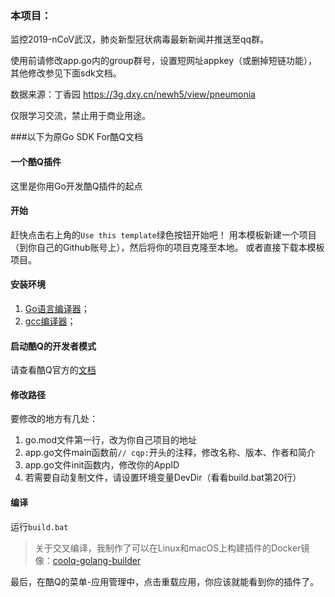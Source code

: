 ### 本项目：

监控2019-nCoV武汉，肺炎新型冠状病毒最新新闻并推送至qq群。

使用前请修改app.go内的group群号，设置短网址appkey（或删掉短链功能），其他修改参见下面sdk文档。

数据来源：丁香园 https://3g.dxy.cn/newh5/view/pneumonia

仅限学习交流，禁止用于商业用途。

###以下为原Go SDK For酷Q文档

#### 一个酷Q插件
这里是你用Go开发酷Q插件的起点

#### 开始
赶快点击右上角的`Use this template`绿色按钮开始吧！
用本模板新建一个项目（到你自己的Github账号上），然后将你的项目克隆至本地。
或者直接下载本模板项目。

#### 安装环境
1. [Go语言编译器](https://golang.google.cn/)；
2. [gcc编译器](http://tdm-gcc.tdragon.net/)；  

#### 启动酷Q的开发者模式
请查看酷Q官方的[文档](https://d.cqp.me/Pro/%E5%BC%80%E5%8F%91/%E5%BF%AB%E9%80%9F%E5%85%A5%E9%97%A8)

#### 修改路径
要修改的地方有几处：
1. go.mod文件第一行，改为你自己项目的地址
2. app.go文件main函数前`// cqp:`开头的注释，修改名称、版本、作者和简介
3. app.go文件init函数内，修改你的AppID
4. 若需要自动复制文件，请设置环境变量DevDir（看看build.bat第20行）

#### 编译
运行`build.bat`

> 关于交叉编译，我制作了可以在Linux和macOS上构建插件的Docker镜像：[coolq-golang-builder](https://hub.docker.com/repository/docker/tnze/coolq-golang-builder)

最后，在酷Q的菜单-应用管理中，点击重载应用，你应该就能看到你的插件了。